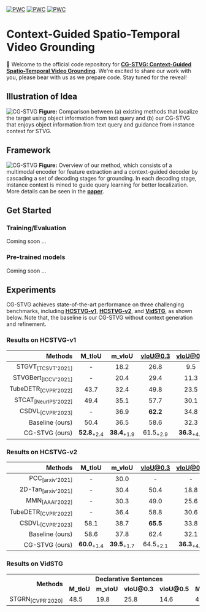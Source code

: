 [![PWC](https://img.shields.io/badge/State_of_the_Art-STVG_on_HCSTVGv1-orange?logo=AMP)](https://paperswithcode.com/sota/spatio-temporal-video-grounding-on-hc-stvg1)
[![PWC](https://img.shields.io/badge/State_of_the_Art-STVG_on_HCSTVGv2-pink?logo=AMP)](https://paperswithcode.com/sota/spatio-temporal-video-grounding-on-hc-stvg2)
[![PWC](https://img.shields.io/badge/State_of_the_Art-STVG_on_VidSTG-yellow?logo=AMP)](https://paperswithcode.com/sota/spatio-temporal-video-grounding-on-vidstg)

# Context-Guided Spatio-Temporal Video Grounding
🔮 Welcome to the official code repository for [**CG-STVG: Context-Guided Spatio-Temporal Video Grounding**](https://arxiv.org/abs/2401.01578). We're excited to share our work with you, please bear with us as we prepare code. Stay tuned for the reveal!

## Illustration of Idea
![CG-STVG](https://github.com/HengLan/CGSTVG/blob/main/assets/idea.png)
**Figure:** Comparison between (a) existing methods that localize the target using object information from text query and (b) our CG-STVG
that enjoys object information from text query and guidance from instance context for STVG. 

## Framework
![CG-STVG](https://github.com/HengLan/CGSTVG/blob/main/assets/framework.png)
**Figure:** Overview of our method, which consists of a multimodal encoder for feature extraction and a context-guided decoder by cascading
a set of decoding stages for grounding. In each decoding stage, instance context is mined to guide query learning for better localization. More details can be seen in the [**paper**](https://arxiv.org/abs/2401.01578).

## Get Started
### Training/Evaluation
Coming soon ...

### Pre-trained models
Coming soon ...

## Experiments
CG-STVG achieves state-of-the-art performance on three challenging benchmarks, including [**HCSTVG-v1**](https://github.com/tzhhhh123/HC-STVG), [**HCSTVG-v2**](https://github.com/tzhhhh123/HC-STVG), and [**VidSTG**](https://github.com/Guaranteer/VidSTG-Dataset), as shown below. Note that, the baseline is our CG-STVG without context generation and refinement.

### Results on HCSTVG-v1
|  Methods   | M_tIoU | m_vIoU | vIoU@0.3 | vIoU@0.5  |
|  ----:  | :----:  | :----: | :----: | :----: |
|STGVT<sub>[TCSVT'2021]</sub> | - |  18.2 | 26.8 | 9.5|
|STVGBert<sub>[ICCV'2021]</sub> | - | 20.4 | 29.4 |  11.3|
|TubeDETR<sub>[CVPR'2022]</sub> | 43.7 | 32.4 | 49.8 | 23.5|
|STCAT<sub>[NeurIPS'2022]</sub> | 49.4 | 35.1 | 57.7 | 30.1|
|CSDVL<sub>[CVPR'2023]</sub> | - | 36.9 | **62.2** | 34.8|
|Baseline (ours) | 50.4 | 36.5 | 58.6 | 32.3 |
|CG-STVG (ours)|**52.8**<sub>+2.4</sub> | **38.4**<sub>+1.9</sub> | 61.5<sub>+2.9</sub> | **36.3**<sub>+4.0</sub>|

### Results on HCSTVG-v2
|  Methods   | M_tIoU | m_vIoU | vIoU@0.3 | vIoU@0.5  |
|  ----:  | :----:  | :----: | :----: | :----: |
|PCC<sub>[arxiv'2021]</sub> | - |  30.0 | - | - |
|2D-Tan<sub>[arxiv'2021]</sub>  | - | 30.4 |  50.4 | 18.8 |
|MMN<sub>[AAAI'2022]</sub> | - | 30.3 | 49.0 | 25.6|
|TubeDETR<sub>[CVPR'2022]</sub> | - | 36.4 | 58.8 | 30.6|
|CSDVL<sub>[CVPR'2023]</sub> | 58.1 | 38.7 | **65.5** | 33.8|
|Baseline (ours) | 58.6 | 37.8 | 62.4 | 32.1|
|CG-STVG (ours) | **60.0**<sub>+1.4</sub> | **39.5**<sub>+1.7</sub> | 64.5<sub>+2.1</sub> | **36.3**<sub>+4.2</sub>|

### Results on VidSTG
<table>
  <tr>
    <td rowspan="2" align="right"><b>Methods</b></td>
    <td colspan="4" align="center"><b>Declarative Sentences</b></td>
    <td colspan="4" align="center"><b>Interrogative Sentences</b></td>
  </tr>
  <tr>
    <td><b>M_tIoU</b></td>
    <td><b>m_vIoU</b></td>
    <td><b>vIoU@0.3</b></td>
    <td><b>vIoU@0.5</b></td>
    <td><b>M_tIoU</b></td>
    <td><b>m_vIoU</b></td>
    <td><b>vIoU@0.3</b></td>
    <td><b>vIoU@0.5</b></td>
  </tr>
  <tr>
    <td>STGRN<sub>[CVPR'2020]</sub></td>
    <td>48.5</td>
    <td>19.8</td>
    <td>25.8</td>
    <td>14.6</td>
    <td>47.0 </td>    
    <td>18.3</td>
    <td>21.1</td>
    <td>12.8</td>
  </tr>
</table>



